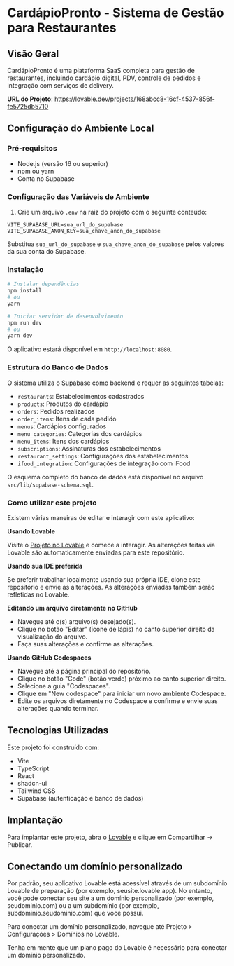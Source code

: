 
# CardápioPronto - Sistema de Gestão para Restaurantes

## Visão Geral

CardápioPronto é uma plataforma SaaS completa para gestão de restaurantes, incluindo cardápio digital, PDV, controle de pedidos e integração com serviços de delivery.

**URL do Projeto**: https://lovable.dev/projects/168abcc8-16cf-4537-856f-fe5725db5710

## Configuração do Ambiente Local

### Pré-requisitos

- Node.js (versão 16 ou superior)
- npm ou yarn
- Conta no Supabase

### Configuração das Variáveis de Ambiente

1. Crie um arquivo `.env` na raiz do projeto com o seguinte conteúdo:

```
VITE_SUPABASE_URL=sua_url_do_supabase
VITE_SUPABASE_ANON_KEY=sua_chave_anon_do_supabase
```

Substitua `sua_url_do_supabase` e `sua_chave_anon_do_supabase` pelos valores da sua conta do Supabase.

### Instalação

```bash
# Instalar dependências
npm install
# ou
yarn

# Iniciar servidor de desenvolvimento
npm run dev
# ou
yarn dev
```

O aplicativo estará disponível em `http://localhost:8080`.

### Estrutura do Banco de Dados

O sistema utiliza o Supabase como backend e requer as seguintes tabelas:

- `restaurants`: Estabelecimentos cadastrados
- `products`: Produtos do cardápio
- `orders`: Pedidos realizados
- `order_items`: Itens de cada pedido
- `menus`: Cardápios configurados
- `menu_categories`: Categorias dos cardápios
- `menu_items`: Itens dos cardápios
- `subscriptions`: Assinaturas dos estabelecimentos
- `restaurant_settings`: Configurações dos estabelecimentos
- `ifood_integration`: Configurações de integração com iFood

O esquema completo do banco de dados está disponível no arquivo `src/lib/supabase-schema.sql`.

### Como utilizar este projeto

Existem várias maneiras de editar e interagir com este aplicativo:

**Usando Lovable**

Visite o [Projeto no Lovable](https://lovable.dev/projects/168abcc8-16cf-4537-856f-fe5725db5710) e comece a interagir.
As alterações feitas via Lovable são automaticamente enviadas para este repositório.

**Usando sua IDE preferida**

Se preferir trabalhar localmente usando sua própria IDE, clone este repositório e envie as alterações. 
As alterações enviadas também serão refletidas no Lovable.

**Editando um arquivo diretamente no GitHub**

- Navegue até o(s) arquivo(s) desejado(s).
- Clique no botão "Editar" (ícone de lápis) no canto superior direito da visualização do arquivo.
- Faça suas alterações e confirme as alterações.

**Usando GitHub Codespaces**

- Navegue até a página principal do repositório.
- Clique no botão "Code" (botão verde) próximo ao canto superior direito.
- Selecione a guia "Codespaces".
- Clique em "New codespace" para iniciar um novo ambiente Codespace.
- Edite os arquivos diretamente no Codespace e confirme e envie suas alterações quando terminar.

## Tecnologias Utilizadas

Este projeto foi construído com:

- Vite
- TypeScript
- React
- shadcn-ui
- Tailwind CSS
- Supabase (autenticação e banco de dados)

## Implantação

Para implantar este projeto, abra o [Lovable](https://lovable.dev/projects/168abcc8-16cf-4537-856f-fe5725db5710) e clique em Compartilhar -> Publicar.

## Conectando um domínio personalizado

Por padrão, seu aplicativo Lovable está acessível através de um subdomínio Lovable de preparação (por exemplo, seusite.lovable.app). No entanto, você pode conectar seu site a um domínio personalizado (por exemplo, seudominio.com) ou a um subdomínio (por exemplo, subdominio.seudominio.com) que você possui.

Para conectar um domínio personalizado, navegue até Projeto > Configurações > Domínios no Lovable.

Tenha em mente que um plano pago do Lovable é necessário para conectar um domínio personalizado.
